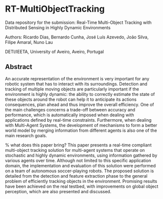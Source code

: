# RT-MultiObjectTracking
Data repository for the submission: Real-Time Multi-Object Tracking with Distributed Sensing in Highly Dynamic Environments

Authors: Ricardo Dias, Bernardo Cunha, José Luís Azevedo, João Silva, Filipe Amaral, Nuno Lau

DETI/IEETA, University of Aveiro, Aveiro, Portugal

## Abstract

An accurate representation of the environment is very important for any robotic system that has to interact with its surroundings. Detection and tracking of multiple moving objects are particularly important if the environment is highly dynamic: the ability to correctly estimate the state of these objects around the robot can help it to anticipate its actions consequences, plan ahead and thus improve the overall efficiency.
One of the main challenges concerns a trade-off between accuracy and performance, which is automatically imposed when dealing with applications defined by real-time constraints.
Furthermore, when dealing with Multi-Agent Systems, the development of mechanisms to form a better world model by merging information from different agents is also one of the main research goals.

% what does this paper bring?
This paper presents a real-time compliant multi-object tracking solution for multi-agent systems that operate on stochastic and highly dynamic environments, using information gathered by various agents over time.
Although not limited to this specific application domain, the implementation and evaluation of this solution were performed on a team of autonomous soccer-playing robots.
The proposed solution is detailed from the detection and feature extraction phase to the general problem of efficiently tracking objects in the environment. Promising results have been achieved on the real testbed, with improvements on global object perception, which are also presented and discussed.
